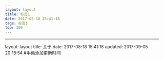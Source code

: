 ```yaml
---
layout: layout
title: 标签1
date: 2017-08-18 15:41:18
tags: 标签1
top: 100
---
```


---
layout: layout
title: 关于
date: 2017-08-18 15:41:18
updated: 2017-09-05 20:18:54 #手动添加更新时间